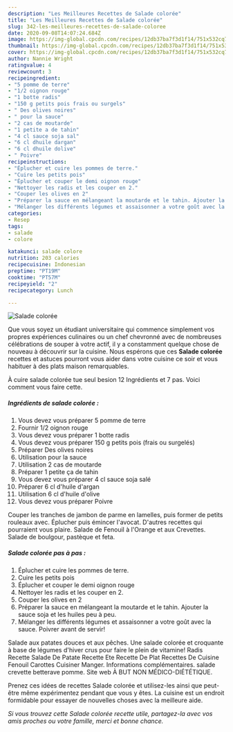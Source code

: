 ```yaml
---
description: "Les Meilleures Recettes de Salade colorée"
title: "Les Meilleures Recettes de Salade colorée"
slug: 342-les-meilleures-recettes-de-salade-coloree
date: 2020-09-08T14:07:24.684Z
image: https://img-global.cpcdn.com/recipes/12db37ba7f3d1f14/751x532cq70/salade-coloree-photo-principale-de-la-recette.jpg
thumbnail: https://img-global.cpcdn.com/recipes/12db37ba7f3d1f14/751x532cq70/salade-coloree-photo-principale-de-la-recette.jpg
cover: https://img-global.cpcdn.com/recipes/12db37ba7f3d1f14/751x532cq70/salade-coloree-photo-principale-de-la-recette.jpg
author: Nannie Wright
ratingvalue: 4
reviewcount: 3
recipeingredient:
- "5 pomme de terre"
- "1/2 oignon rouge"
- "1 botte radis"
- "150 g petits pois frais ou surgels"
- " Des olives noires"
- " pour la sauce"
- "2 cas de moutarde"
- "1 petite a de tahin"
- "4 cl sauce soja sal"
- "6 cl dhuile dargan"
- "6 cl dhuile dolive"
- " Poivre"
recipeinstructions:
- "Éplucher et cuire les pommes de terre."
- "Cuire les petits pois"
- "Éplucher et couper le demi oignon rouge"
- "Nettoyer les radis et les couper en 2."
- "Couper les olives en 2"
- "Préparer la sauce en mélangeant la moutarde et le tahin. Ajouter la sauce soja et les huiles peu à peu."
- "Mélanger les différents légumes et assaisonner a votre goût avec la sauce. Poivrer avant de servir!"
categories:
- Resep
tags:
- salade
- colore

katakunci: salade colore 
nutrition: 203 calories
recipecuisine: Indonesian
preptime: "PT19M"
cooktime: "PT57M"
recipeyield: "2"
recipecategory: Lunch

---
```



![Salade colorée](https://img-global.cpcdn.com/recipes/12db37ba7f3d1f14/751x532cq70/salade-coloree-photo-principale-de-la-recette.jpg)

Que vous soyez un étudiant universitaire qui commence simplement vos propres expériences culinaires ou un chef chevronné avec de nombreuses célébrations de souper à votre actif, il y a constamment quelque chose de nouveau à découvrir sur la cuisine. Nous espérons que ces <strong> Salade colorée </strong> recettes et astuces pourront vous aider dans votre cuisine ce soir et vous habituer à des plats maison remarquables.

<!--inarticleads1-->

À cuire salade colorée tue seul besion 12 Ingrédients et 7 pas. Voici comment vous faire cette.

##### Ingrédients de salade colorée :

1. Vous devez vous préparer 5 pomme de terre
1. Fournir 1/2 oignon rouge
1. Vous devez vous préparer 1 botte radis
1. Vous devez vous préparer 150 g petits pois (frais ou surgelés)
1. Préparer  Des olives noires
1. Utilisation  pour la sauce
1. Utilisation 2 cas de moutarde
1. Préparer 1 petite ça de tahin
1. Vous devez vous préparer 4 cl sauce soja salé
1. Préparer 6 cl d&#39;huile d&#39;argan
1. Utilisation 6 cl d&#39;huile d&#39;olive
1. Vous devez vous préparer  Poivre


Couper les tranches de jambon de parme en lamelles, puis former de petits rouleaux avec. Éplucher puis émincer l&#39;avocat. D&#39;autres recettes qui pourraient vous plaire. Salade de Fenouil à l&#39;Orange et aux Crevettes. Salade de boulgour, pastèque et feta. 

<!--inarticleads2-->

##### Salade colorée pas à pas :

1. Éplucher et cuire les pommes de terre.
1. Cuire les petits pois
1. Éplucher et couper le demi oignon rouge
1. Nettoyer les radis et les couper en 2.
1. Couper les olives en 2
1. Préparer la sauce en mélangeant la moutarde et le tahin. Ajouter la sauce soja et les huiles peu à peu.
1. Mélanger les différents légumes et assaisonner a votre goût avec la sauce. Poivrer avant de servir!


Salade aux patates douces et aux pêches. Une salade colorée et croquante à base de légumes d&#39;hiver crus pour faire le plein de vitamine! Radis Recette Salade De Patate Recette Ete Recette De Plat Recettes De Cuisine Fenouil Carottes Cuisiner Manger. Informations complémentaires. salade crevette betterave pomme. Site web À BUT NON MÉDICO-DIÉTÉTIQUE. 

<!--inarticleads1-->

<p>
Prenez ces idées de recettes Salade colorée et utilisez-les ainsi que peut-être même expérimentez pendant que vous y êtes. La cuisine est un endroit formidable pour essayer de nouvelles choses avec la meilleure aide.
</p>

<p>
<i>Si vous trouvez cette Salade colorée recette utile, partagez-la avec vos amis proches ou votre famille, merci et bonne chance.</i>
</p>
